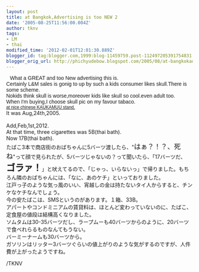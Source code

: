 ```yaml
---
layout: post
title: at Bangkok,Advertising is too NEW 2
date: '2005-08-25T11:56:00.004Z'
author: tknv
tags:
- LM
- thai
modified_time: '2012-02-01T12:01:30.889Z'
blogger_id: tag:blogger.com,1999:blog-11459759.post-112497205391754831
blogger_orig_url: http://phichyudebow.blogspot.com/2005/08/at-bangkokadvertising-is-too-new-2.html
---
```


<a href="http://photos1.blogger.com/blogger/1063/931/1600/lm5.jpg"><img alt="" border="0" src="http://photos1.blogger.com/blogger/1063/931/400/lm5.jpg" style="cursor: pointer; float: left; margin: 0pt 10px 10px 0pt;" /></a><span style="font-family: arial;"><span style="font-size: 100%;">What a GREAT and too New advertising this is.<br />Certainly L&amp;M sales is gonig to up by such a kids consumer likes skull.There is some scheme.<br />Nokids think skull is worse,moreover kids like skull so cool.even adult too.<br />When I'm buying,I choose skull pic on  my favour tabaco.</span><br /><a href="http://ameblo.jp/tknv/entry-10003689612.html"><span style="font-size: 85%;">at nice chinese KAUKAMUU stand.</span></a></span><br />It was Aug,24th,2005.<br /><br />Add,Feb,1st,2012.<br />At that time, three cigarettes was 5B(thai bath).<br />Now 17B(thai bath).<br />たばこ3本で商店街のおばちゃんに5バーツ渡したら、"<span style="font-size: large;">はぁ？！？、死ね</span>"って顔で見られたが、5バーツじゃないの？って聞いたら、「17バーツだ、<b><span style="font-size: x-large;">ゴラァ！</span></b>」と吠えてるので、「じゃっ、いらないっ」で帰りました。もちろん隣のおばちゃんには、「なに、あのケチ」といっておりました。<br />江戸っ子のような気っ風のいい、宵越しの金は持たないタイ人からすると、チンケなケチなんでしょう。<br />今の安たばこは、SMSというのがあります。１箱、33B。<br />アパートやコンドミニアムの賃貸料は、ほとんど変わっていないのに、たばこ、定食屋の値段は結構高くなりました。<br />ソムタムは30-35バーツだし、ラープムーも40バーツからのように、20バーツで食べれらるものなんてもうない。<br />バーミーナームも30バーツから。<br />ガソリンはリッター3バーツぐらいの値上がりのような気がするのですが、人件費が上がったようですね。<div class="blogger-post-footer">/TKNV</div>